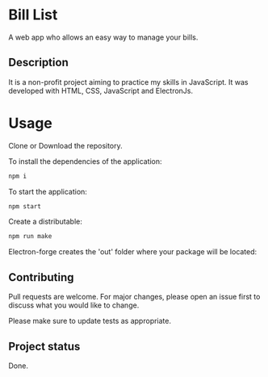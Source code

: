 # Bill List
A web app who allows an easy way to manage your bills. <br>
## Description
It is a non-profit project aiming to practice my skills in JavaScript. It was developed with HTML, CSS, JavaScript and ElectronJs. 

# Usage
Clone or Download the repository. <br>

To install the dependencies of the application:
```bash
npm i
```
To start the application:
```bash
npm start
```
Create a distributable:
```bash
npm run make
```

Electron-forge creates the 'out' folder where your package will be located:

## Contributing
Pull requests are welcome. For major changes, please open an issue first to discuss what you would like to change.

Please make sure to update tests as appropriate.
## Project status
Done.
